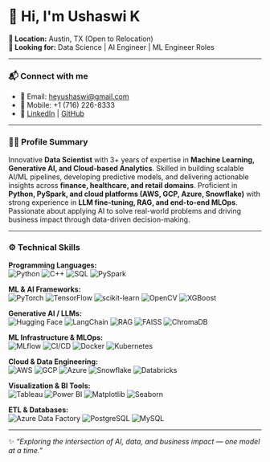 # 👋 Hi, I'm Ushaswi K

**📍 Location:** Austin, TX (Open to Relocation)  
**🎯 Looking for:** Data Science | AI Engineer | ML Engineer Roles  

---

### 📬 Connect with me
- 📧 Email: [heyushaswi@gmail.com](mailto:heyushaswi@gmail.com)  
- 📱 Mobile: +1 (716) 226-8333  
- 🔗 [LinkedIn](https://www.linkedin.com/in/ushaswik/) | [GitHub](https://github.com/ushaswi-k)

---

### 🧑‍💻 Profile Summary
Innovative **Data Scientist** with 3+ years of expertise in **Machine Learning, Generative AI, and Cloud-based Analytics**. Skilled in building scalable AI/ML pipelines, developing predictive models, and delivering actionable insights across **finance, healthcare, and retail domains**. Proficient in **Python, PySpark, and cloud platforms (AWS, GCP, Azure, Snowflake)** with strong experience in **LLM fine-tuning, RAG, and end-to-end MLOps**. Passionate about applying AI to solve real-world problems and driving business impact through data-driven decision-making.

---

### ⚙️ Technical Skills  

**Programming Languages:**  
![Python](https://img.shields.io/badge/Python-blue?logo=python) 
![C++](https://img.shields.io/badge/C++-00599C?logo=cplusplus) 
![SQL](https://img.shields.io/badge/SQL-336791?logo=postgresql) 
![PySpark](https://img.shields.io/badge/PySpark-orange)

**ML & AI Frameworks:**  
![PyTorch](https://img.shields.io/badge/PyTorch-EE4C2C?logo=pytorch) 
![TensorFlow](https://img.shields.io/badge/TensorFlow-FF6F00?logo=tensorflow) 
![scikit-learn](https://img.shields.io/badge/scikit--learn-F7931E?logo=scikitlearn) 
![OpenCV](https://img.shields.io/badge/OpenCV-5C3EE8?logo=opencv) 
![XGBoost](https://img.shields.io/badge/XGBoost-0072BD)

**Generative AI / LLMs:**  
![Hugging Face](https://img.shields.io/badge/HuggingFace-FFD21E?logo=huggingface) 
![LangChain](https://img.shields.io/badge/LangChain-0A66C2) 
![RAG](https://img.shields.io/badge/RAG-green) 
![FAISS](https://img.shields.io/badge/FAISS-00599C) 
![ChromaDB](https://img.shields.io/badge/ChromaDB-purple)

**ML Infrastructure & MLOps:**  
![MLflow](https://img.shields.io/badge/MLflow-0194E2) 
![CI/CD](https://img.shields.io/badge/CI/CD-yellow) 
![Docker](https://img.shields.io/badge/Docker-2496ED?logo=docker) 
![Kubernetes](https://img.shields.io/badge/Kubernetes-326CE5?logo=kubernetes)

**Cloud & Data Engineering:**  
![AWS](https://img.shields.io/badge/AWS-FF9900?logo=amazonaws) 
![GCP](https://img.shields.io/badge/GCP-4285F4?logo=googlecloud) 
![Azure](https://img.shields.io/badge/Azure-0078D4?logo=microsoftazure) 
![Snowflake](https://img.shields.io/badge/Snowflake-29B5E8?logo=snowflake) 
![Databricks](https://img.shields.io/badge/Databricks-FF3621?logo=databricks)

**Visualization & BI Tools:**  
![Tableau](https://img.shields.io/badge/Tableau-E97627?logo=tableau) 
![Power BI](https://img.shields.io/badge/Power_BI-F2C811?logo=powerbi) 
![Matplotlib](https://img.shields.io/badge/Matplotlib-0C55A5) 
![Seaborn](https://img.shields.io/badge/Seaborn-teal)

**ETL & Databases:**  
![Azure Data Factory](https://img.shields.io/badge/Azure_Data_Factory-0078D4?logo=microsoftazure) 
![PostgreSQL](https://img.shields.io/badge/PostgreSQL-336791?logo=postgresql) 
![MySQL](https://img.shields.io/badge/MySQL-4479A1?logo=mysql)

---

✨ _“Exploring the intersection of AI, data, and business impact — one model at a time.”_
